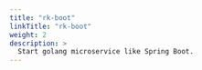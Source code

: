 ```yaml
---
title: "rk-boot"
linkTitle: "rk-boot"
weight: 2
description: >
  Start golang microservice like Spring Boot.
---
```

